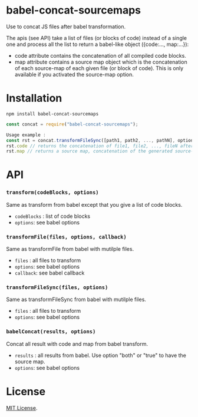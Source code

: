 # babel-concat-sourcemaps
Use to concat JS files after babel transformation.

The apis (see API) take a list of files (or blocks of code) instead of a single one and process all the list to return a babel-like object ({code:..., map:...}):
- code attribute contains the concatenation of all compiled code blocks.
- map attribute contains a source map object which is the concatenation of each source-map of each given file (or block of code). This is only available if you activated the source-map option.


Installation
============

`npm install babel-concat-sourcemaps`

```js
const concat = require("babel-concat-sourcemaps");

Usage example :
const rst = concat.transformFileSync([path1, path2, ..., pathN], options)
rst.code // returns the concatenation of file1, file2, ..., fileN after they have been processed by Babel
rst.map // returns a source map, concatenation of the generated source-map of each file (only if the source-maps option has been set to true, inline or both => see babel documentation)
```

API
===

### `transform(codeBlocks, options)` ###

Same as transform from babel except that you give a list of code blocks.

- `codeBlocks` : list of code blocks
- `options`: see babel options

### `transformFile(files, options, callback)` ###

Same as transformFile from babel with mutilple files.

- `files` : all files to transform
- `options`: see babel options
- `callback`: see babel callback

### `transformFileSync(files, options)` ###

Same as transformFileSync from babel with mutilple files.

- `files` : all files to transform
- `options`: see babel options

### `babelConcat(results, options)` ###

Concat all result with code and map from babel transform.

- `results` : all results from babel. Use option "both" or "true" to have the source map.
- `options`: see babel options


License
=======

[MIT License](LICENSE).
